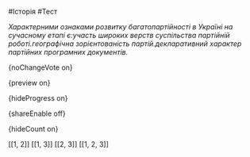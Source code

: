 #Історія #Тест

*Характерними ознаками розвитку багатопартійності в Україні на сучасному етапі є:участь широких верств суспільства партійній роботі.географічна зорієнтованість партій.декларативний характер партійних програмних документів.*

{noChangeVote on}

{preview on}

{hideProgress on}

{shareEnable off}

{hideCount on}

[[1, 2]]
[[1, 3]]
[[2, 3]]
[[1, 2, 3]]
